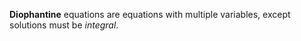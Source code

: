 **Diophantine** equations are equations with multiple variables, except solutions must be *integral*.
